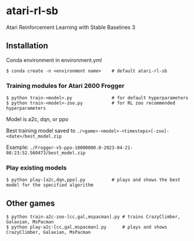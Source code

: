 # atari-rl-sb

Atari Reinforcement Learning with Stable Baselines 3



## Installation
Conda environment in environment.yml

`$ conda create -n <environment name>    # default atari-rl-sb`

### Training modules for Atari 2600 Frogger
`$ python train-<model>.py               # for default hyperparameters`  
`$ python train-<model>-zoo.py           # for RL zoo recommended hyperparameters`

Model is a2c, dqn, or ppo

Best training model saved to `./<game>-<model>-<timesteps>[-zoo]-<date>/best_model.zip`

Example: `./Frogger-v5-ppo-10000000.0-2023-04-21-08:23:52.560473/best_model.zip`

### Play existing models
`$ python play-[a2c,dqn,ppo].py          # plays and shows the best model for the specified algorithm`

## Other games
`$ python train-a2c-zoo-[cc,gal,mspacman].py # trains CrazyClimber, Galaxian, MsPacman`  
`$ python play-a2c-[cc,gal,mspacman].py      # plays and shows CrazyClimber, Galaxian, MsPacman`  

